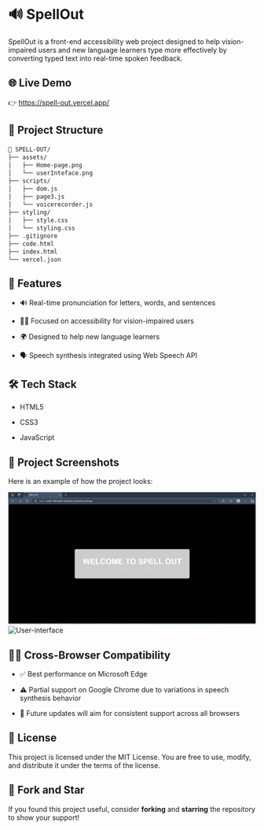 # 🔊 SpellOut

SpellOut is a front-end accessibility web project designed to help vision-impaired users and new language learners type more effectively by converting typed text into real-time spoken feedback.

## 🌐 Live Demo

👉 https://spell-out.vercel.app/

## 📁 Project Structure

```
📁 SPELL-OUT/
├── assets/
│   ├── Home-page.png
│   └── userInteface.png
├── scripts/
│   ├── dom.js
│   ├── page3.js
│   └── voicerecorder.js
├── styling/
│   ├── style.css
│   └── styling.css
├── .gitignore
├── code.html
├── index.html
└── vercel.json

```

## 🚀 Features

- 🔊 Real-time pronunciation for letters, words, and sentences

- 🧑‍🦿 Focused on accessibility for vision-impaired users

- 🌍 Designed to help new language learners

- 🗣️ Speech synthesis integrated using Web Speech API

## 🛠️ Tech Stack

- HTML5

- CSS3

- JavaScript

## 📸 Project Screenshots

Here is an example of how the project looks:

![Home-Page](assets/Home-page.png)
![User-interface](assets/Main%20Page.png)

## 🧑‍💻 Cross-Browser Compatibility

- ✅ Best performance on Microsoft Edge

- ⚠️ Partial support on Google Chrome due to variations in speech synthesis behavior

- 🔧 Future updates will aim for consistent support across all browsers

## 📜 License

This project is licensed under the MIT License. You are free to use, modify, and distribute it under the terms of the license.

## 🌟 Fork and Star
If you found this project useful, consider **forking** and **starring** the repository to show your support!



